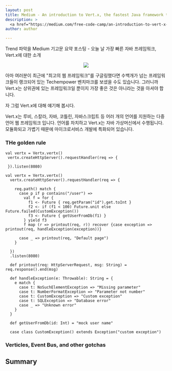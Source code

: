 ```yaml
---
layout: post
title: Medium - An introduction to Vert.x, the fastest Java framework today
description: >
  <a href="https://medium.com/free-code-camp/an-introduction-to-vert-x-the-fastest-java-framework-today-27d8661ceb14">원문 - Martin Budi</a>
author: author

---
```

Trend 파악을 Medium 기고문 요약 포스팅 - 오늘 날 가장 빠른 자바 프레임워크, Vert.x에 대한 소개

<center>
<img src="https://miro.medium.com/max/2400/1*RovqxSyUULpHDMxwYGXQPA.png"/>
</center>

아마 여러분이 최근에 "최고의 웹 프레임워크"를 구글링했다면 수백개가 넘는 프레임워크들이 랭크되어 있는 Techempower 벤치마크를 보셨을 수도 있습니다. 그러니까 Vert.x는 상위권에 있는 프레임워크일 뿐이지 가장 좋은 것은 아니라는 것을 아셔야 합니다.

자 그럼 Vert.x에 대해 얘기해 봅시다.

Vert.x는 루비, 스칼라, 자바, 코틀린, 자바스크립트 등 어러 개의 언어를 지원하는 다중 언어 웹 프레임워크 입니다. 언어를 차치하고 Vert.x는 자바 가상머신에서 수행됩니다. 모듈화되고 가볍기 때문에 마이크로서비스 개발에 특화되어 있습니다.


### THe golden rule

```
val vertx = Vertx.vertx()
 vertx.createHttpServer().requestHandler(req => {

 }).listen(8080)
```

```
val vertx = Vertx.vertx()
  vertx.createHttpServer().requestHandler(req => {

    req.path() match {
      case p if p contains("/user") =>
        val f = for {
          f1 <- Future { req.getParam("id").get.toInt }
          f2 <- if (f1 < 100) Future.unit else Future.failed(CustomException())
          f3 <- Future { getUserFromDb(f1) }
        } yield f3
        f map (r => printout(req, r)) recover {case exception => printout(req, handleException(exception))}

      case _ => printout(req, "Default page")
    }

  })
  .listen(8080)

  def printout(req: HttpServerRequest, msg: String) = req.response().end(msg)

  def handleException(e: Throwable): String = {
    e match {
      case t: NoSuchElementException => "Missing parameter"
      case t: NumberFormatException => "Parameter not number"
      case t: CustomException => "Custom exception"
      case t: SQLException => "Database error"
      case _ => "Unknown error"
    }
  }

  def getUserFromDb(id: Int) = "mock user name"

  case class CustomException() extends Exception("custom exception")
```

### Verticles, Event Bus, and other gotchas

## Summary

